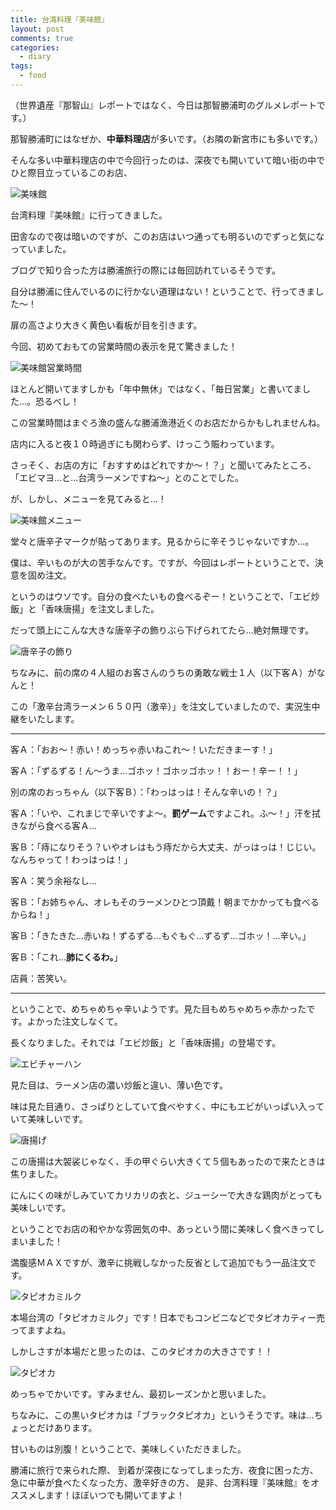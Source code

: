 ```yaml
---
title: 台湾料理『美味館』
layout: post
comments: true
categories:
  - diary
tags:
  - food
---
```

（世界遺産『那智山』レポートではなく、今日は那智勝浦町のグルメレポートです。）

那智勝浦町にはなぜか、**中華料理店**が多いです。（お隣の新宮市にも多いです。）

そんな多い中華料理店の中で今回行ったのは、深夜でも開いていて暗い街の中でひと際目立っているこのお店、

![美味館][1]

台湾料理『美味館』に行ってきました。

田舎なので夜は暗いのですが、このお店はいつ通っても明るいのでずっと気になっていました。

ブログで知り合った方は勝浦旅行の際には毎回訪れているそうです。

自分は勝浦に住んでいるのに行かない道理はない！ということで、行ってきました～！

扉の高さより大きく黄色い看板が目を引きます。

今回、初めておもての営業時間の表示を見て驚きました！

![美味館営業時間][2]

ほとんど開いてますしかも「年中無休」ではなく、「毎日営業」と書いてました…。恐るべし！

この営業時間はまぐろ漁の盛んな勝浦漁港近くのお店だからかもしれませんね。

店内に入ると夜１０時過ぎにも関わらず、けっこう賑わっています。

さっそく、お店の方に「おすすめはどれですか～！？」と聞いてみたところ、
「エビマヨ…と…台湾ラーメンですね～」とのことでした。

が、しかし、メニューを見てみると…！

![美味館メニュー][3]

堂々と唐辛子マークが貼ってあります。見るからに辛そうじゃないですか…。

僕は、辛いものが大の苦手なんです。ですが、今回はレポートということで、決意を固め注文。

というのはウソです。自分の食べたいもの食べるぞー！ということで、「エビ炒飯」と「香味唐揚」を注文しました。

だって頭上にこんな大きな唐辛子の飾りぶら下げられてたら…絶対無理です。

![唐辛子の飾り][4]

ちなみに、前の席の４人組のお客さんのうちの勇敢な戦士１人（以下客Ａ）がなんと！

この「激辛台湾ラーメン６５０円（激辛）」を注文していましたので、実況生中継をいたします。

* * *

客Ａ：「おお～！赤い！めっちゃ赤いねこれ～！いただきまーす！」

客Ａ：「ずるずる！ん～うま…ゴホッ！ゴホッゴホッ！！おー！辛ー！！」

別の席のおっちゃん（以下客Ｂ）：「わっはっは！そんな辛いの！？」

客Ａ：「いや、これまじで辛いですよ～。**罰ゲーム**ですよこれ。ふ～！」汗を拭きながら食べる客Ａ…

客Ｂ：「痔になりそう？いやオレはもう痔だから大丈夫、がっはっは！じじい。なんちゃって！わっはっは！」

客Ａ：笑う余裕なし…

客Ｂ：「お姉ちゃん、オレもそのラーメンひとつ頂戴！朝までかかっても食べるからね！」

客Ｂ：「きたきた…赤いね！ずるずる…もぐもぐ…ずるず…ゴホッ！…辛い。」

客Ｂ：「これ…**肺にくるわ。**」

店員：苦笑い。

* * *

ということで、めちゃめちゃ辛いようです。見た目もめちゃめちゃ赤かったです。よかった注文しなくて。

長くなりました。それでは「エビ炒飯」と「香味唐揚」の登場です。

![エビチャーハン][5]

見た目は、ラーメン店の濃い炒飯と違い、薄い色です。

味は見た目通り、さっぱりとしていて食べやすく、中にもエビがいっぱい入っていて美味しいです。

![唐揚げ][6]

この唐揚は大袈裟じゃなく、手の甲ぐらい大きくて５個もあったので来たときは焦りました。

にんにくの味がしみていてカリカリの衣と、ジューシーで大きな鶏肉がとっても美味しいです。

ということでお店の和やかな雰囲気の中、あっという間に美味しく食べきってしまいました！

満腹感ＭＡＸですが、激辛に挑戦しなかった反省として追加でもう一品注文です。

![タピオカミルク][7]

本場台湾の「タピオカミルク」です！日本でもコンビニなどでタピオカティー売ってますよね。

しかしさすが本場だと思ったのは、このタピオカの大きさです！！

![タピオカ][8]

めっちゃでかいです。すみません、最初レーズンかと思いました。

ちなみに、この黒いタピオカは「ブラックタピオカ」というそうです。味は…ちょっとだけあります。

甘いものは別腹！ということで、美味しくいただきました。

勝浦に旅行で来られた際、
到着が深夜になってしまった方、夜食に困った方、急に中華が食べたくなった方、激辛好きの方、
是非、台湾料理『美味館』をオススメします！ほぼいつでも開いてますよ！


 [1]: /img/uploads/2009/12/bimikan-nachikatsuura-1.jpg
 [2]: /img/uploads/2009/12/bimikan-nachikatsuura-2.jpg
 [3]: /img/uploads/2009/12/bimikan-nachikatsuura-3.jpg
 [4]: /img/uploads/2009/12/bimikan-nachikatsuura-4.jpg
 [5]: /img/uploads/2009/12/bimikan-nachikatsuura-5.jpg
 [6]: /img/uploads/2009/12/bimikan-nachikatsuura-6.jpg
 [7]: /img/uploads/2009/12/bimikan-nachikatsuura-7.jpg
 [8]: /img/uploads/2009/12/bimikan-nachikatsuura-8.jpg

